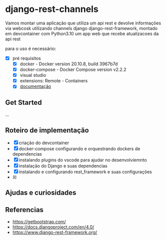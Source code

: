 # django-rest-channels

Vamos montar uma aplicação que utiliza um api rest e devolve informações via webcosk utilizando channels 
django django-rest-framework, montado em devcontainer com Python3.10 um app web que recebe atualizacoes da api rest 

para o uso é necessário:  
- [x] pré requisitos
    - [x] docker - Docker version 20.10.8, build 3967b7d
    - [x] docker-compose - Docker Compose version v2.2.2
    - [x] visual studio
    - [x] extensions: Remote - Containers
    - [x] [documentação](https://code.visualstudio.com/docs/remote/containers)

## Get Started

...  

## Roteiro de implementação 

- [x] criação do devcontainer
- [x] docker-compose configurando e orquestrando dockers de dependencias
- [x] instalando plugins do vscode para ajudar no desenvolviemnto
- [x] instalação do Django e suas dependencias
- [x] instalando e configurando rest_framework e suas configurações
- [x] 

## Ajudas e curiosidades


## Referencias

 - https://getbootstrap.com/
 - https://docs.djangoproject.com/en/4.0/
 - https://www.django-rest-framework.org/

 
 
